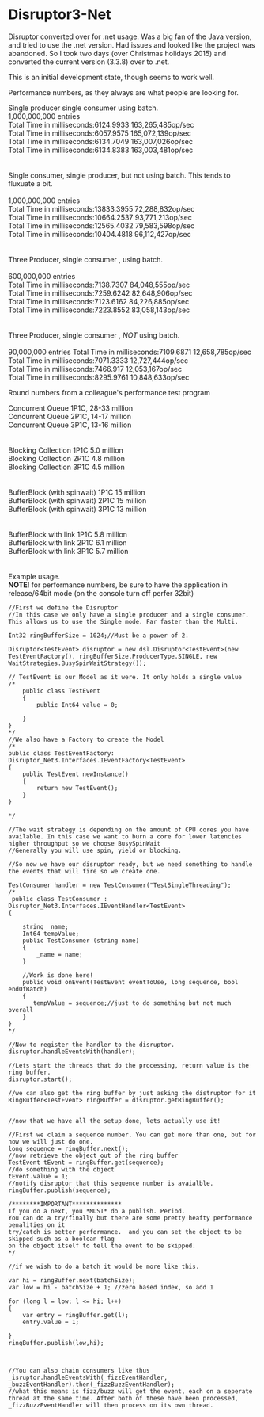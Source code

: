 # Disruptor3-Net
Disruptor converted over for .net usage.
Was a big fan of the Java version, and tried to use the .net version. Had issues and looked like the project was abandoned.
So I took two days (over Christmas holidays 2015) and converted the current version (3.3.8) over to .net. 

This is an initial development state, though seems to work well. 


Performance numbers, as they always are what people are looking for.
<br/>

Single producer single consumer using batch.
<br/>
1,000,000,000 entries<br/>
Total Time in milliseconds:6124.9933 163,265,485op/sec<br/>
Total Time in milliseconds:6057.9575 165,072,139op/sec<br/>
Total Time in milliseconds:6134.7049 163,007,026op/sec<br/>
Total Time in milliseconds:6134.8383 163,003,481op/sec<br/>
<br/>
<br/>
Single consumer, single producer, but not using batch. This tends to fluxuate a bit.<br/>
<br/>
1,000,000,000 entries<br/>
Total Time in milliseconds:13833.3955 72,288,832op/sec<br/>
Total Time in milliseconds:10664.2537 93,771,213op/sec<br/>
Total Time in milliseconds:12565.4032 79,583,598op/sec<br/>
Total Time in milliseconds:10404.4818 96,112,427op/sec<br/>
<br/>
<br/>
Three Producer, single consumer , using batch.<br/>
<br/>
600,000,000 entries<br/>
Total Time in milliseconds:7138.7307 84,048,555op/sec<br/>
Total Time in milliseconds:7259.6242 82,648,906op/sec<br/>
Total Time in milliseconds:7123.6162 84,226,885op/sec<br/>
Total Time in milliseconds:7223.8552 83,058,143op/sec<br/>
<br/>
<br/>
Three Producer, single consumer , *NOT* using batch.<br/>
<br/>
90,000,000 entries
Total Time in milliseconds:7109.6871 12,658,785op/sec<br/>
Total Time in milliseconds:7071.3333 12,727,444op/sec<br/>
Total Time in milliseconds:7466.917 12,053,167op/sec<br/>
Total Time in milliseconds:8295.9761 10,848,633op/sec<br/>


Round numbers from a colleague's performance test program<br/>

Concurrent Queue 1P1C, 28-33 million<br/> 
Concurrent Queue 2P1C, 14-17 million<br/>
Concurrent Queue 3P1C, 13-16 million<br/>
<br/><br/>
Blocking Collection 1P1C 5.0 million<br/>
Blocking Collection 2P1C 4.8 million<br/>
Blocking Collection 3P1C 4.5 million<br/>
<br/><br/>
BufferBlock (with spinwait) 1P1C 15 million<br/>
BufferBlock (with spinwait) 2P1C 15 million<br/>
BufferBlock (with spinwait) 3P1C 13 million<br/>
<br/><br/>
BufferBlock with link 1P1C 5.8 million<br/>
BufferBlock with link 2P1C 6.1 million<br/>
BufferBlock with link 3P1C 5.7 million<br/>
<br/>
<br/>
Example usage.
<br/>
**NOTE**! for performance numbers, be sure to have the application in release/64bit mode (on the console turn off perfer 32bit)
<br/>
```
//First we define the Disruptor
//In this case we only have a single producer and a single consumer. This allows us to use the Single mode. Far faster than the Multi.

Int32 ringBufferSize = 1024;//Must be a power of 2.

Disruptor<TestEvent> disruptor = new dsl.Disruptor<TestEvent>(new TestEventFactory(), ringBufferSize,ProducerType.SINGLE, new WaitStrategies.BusySpinWaitStrategy());

// TestEvent is our Model as it were. It only holds a single value
/*
	public class TestEvent
    {
        public Int64 value = 0;

    }
}
*/
//We also have a Factory to create the Model
/*
public class TestEventFactory: Disruptor_Net3.Interfaces.IEventFactory<TestEvent>
{
    public TestEvent newInstance()
    {
        return new TestEvent();
    }
}

*/

//The wait strategy is depending on the amount of CPU cores you have available. In this case we want to burn a core for lower latencies higher throughput so we choose BusySpinWait
//Generally you will use spin, yield or blocking.

//So now we have our disruptor ready, but we need something to handle the events that will fire so we create one.

TestConsumer handler = new TestConsumer("TestSingleThreading");
/*
 public class TestConsumer : Disruptor_Net3.Interfaces.IEventHandler<TestEvent>
{

    string _name;
    Int64 tempValue;
    public TestConsumer (string name)
    {
        _name = name;
    }

	//Work is done here!
    public void onEvent(TestEvent eventToUse, long sequence, bool endOfBatch)
    {
       tempValue = sequence;//just to do something but not much overall
    }
}
*/

//Now to register the handler to the disruptor.
disruptor.handleEventsWith(handler);

//Lets start the threads that do the processing, return value is the ring buffer.            
disruptor.start();

//we can also get the ring buffer by just asking the distruptor for it
RingBuffer<TestEvent> ringBuffer = disruptor.getRingBuffer();


//now that we have all the setup done, lets actually use it!

//First we claim a sequence number. You can get more than one, but for now we will just do one.
long sequence = ringBuffer.next();
//now retrieve the object out of the ring buffer
TestEvent tEvent = ringBuffer.get(sequence);
//do something with the object
tEvent.value = 1;
//notify disruptor that this sequence number is avaialble.
ringBuffer.publish(sequence);

/********IMPORTANT**************
If you do a next, you *MUST* do a publish. Period.
You can do a try/finally but there are some pretty heafty performance penalities on it
try/catch is better performance.  and you can set the object to be skipped such as a boolean flag
on the object itself to tell the event to be skipped.
*/

//if we wish to do a batch it would be more like this.

var hi = ringBuffer.next(batchSize);
var low = hi - batchSize + 1; //zero based index, so add 1

for (long l = low; l <= hi; l++)
{
    var entry = ringBuffer.get(l);
    entry.value = 1;
                            
}
ringBuffer.publish(low,hi);



//You can also chain consumers like thus
_isruptor.handleEventsWith(_fizzEventHandler, _buzzEventHandler).then(_fizzBuzzEventHandler);
//what this means is fizz/buzz will get the event, each on a seperate thread at the same time. After both of these have been processed, _fizzBuzzEventHandler will then process on its own thread.   


```





